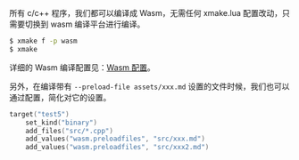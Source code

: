 所有 c/c++ 程序，我们都可以编译成 Wasm，无需任何 xmake.lua 配置改动，只需要切换到 wasm 编译平台进行编译。

```bash
$ xmake f -p wasm
$ xmake
```

详细的 Wasm 编译配置见：[Wasm 配置](/zh/guide/basic-commands/build-configuration.html#wasm-webassembly)。

另外，在编译带有 `--preload-file assets/xxx.md` 设置的文件时候，我们也可以通过配置，简化对它的设置。

```lua
target("test5")
    set_kind("binary")
    add_files("src/*.cpp")
    add_values("wasm.preloadfiles", "src/xxx.md")
    add_values("wasm.preloadfiles", "src/xxx2.md")
```
